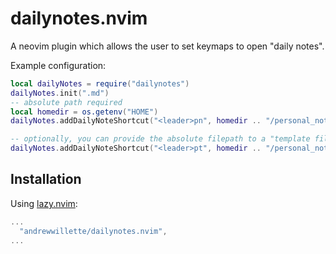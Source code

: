 # dailynotes.nvim

A neovim plugin which allows the user to set keymaps to open "daily notes".

Example configuration:

```lua
local dailyNotes = require("dailynotes")
dailyNotes.init(".md")
-- absolute path required
local homedir = os.getenv("HOME")
dailyNotes.addDailyNoteShortcut("<leader>pn", homedir .. "/personal_notes")

-- optionally, you can provide the absolute filepath to a "template file" to populate new daily files
dailyNotes.addDailyNoteShortcut("<leader>pt", homedir .. "/personal_notes_template", homedir .. "/personal_notes_template/dailytemplate.md")
```

## Installation

Using [lazy.nvim](https://github.com/folke/lazy.nvim):
```lua
...
  "andrewwillette/dailynotes.nvim",
...
```
